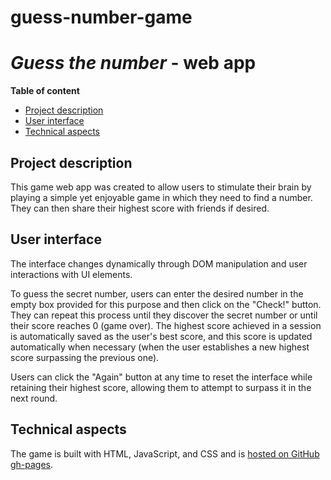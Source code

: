 # guess-number-game
 
# *Guess the number* - web app

**Table of content**

- [Project description](#project-description)
- [User interface](#user-interface)
- [Technical aspects](#technical-aspects)


## Project description

This game web app was created to allow users to stimulate their brain by playing a simple yet enjoyable game in which they need to find a number. They can then share their highest score with friends if desired.

## User interface

The interface changes dynamically through DOM manipulation and user interactions with UI elements. 

To guess the secret number, users can enter the desired number in the empty box provided for this purpose and then click on the "Check!" button. They can repeat this process until they discover the secret number or until their score reaches 0 (game over). The highest score achieved in a session is automatically saved as the user's best score, and this score is updated automatically when necessary (when the user establishes a new highest score surpassing the previous one).

Users can click the "Again" button at any time to reset the interface while retaining their highest score, allowing them to attempt to surpass it in the next round.
  
## Technical aspects

The game is built with HTML, JavaScript, and CSS and is [hosted on GitHub gh-pages](https://alexacai.github.io/guess-number-game/).


